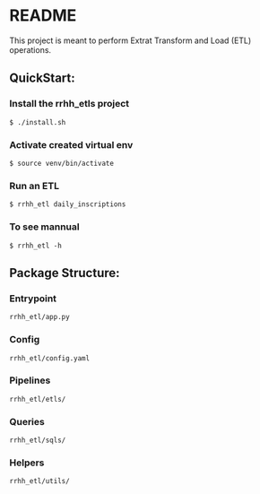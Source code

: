 # README

This project is meant to perform Extrat Transform and Load (ETL) operations.

## QuickStart:

### Install the rrhh_etls project
`$ ./install.sh`

### Activate created virtual env
`$ source venv/bin/activate`

### Run an ETL 
`$ rrhh_etl daily_inscriptions`

### To see mannual
`$ rrhh_etl -h`

## Package Structure:

### Entrypoint 
    rrhh_etl/app.py

### Config
    rrhh_etl/config.yaml

### Pipelines
    rrhh_etl/etls/

### Queries
    rrhh_etl/sqls/

### Helpers
    rrhh_etl/utils/
